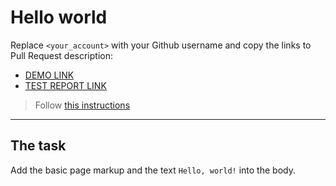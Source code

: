 # Hello world
Replace `<your_account>` with your Github username and copy the links to Pull Request description:
- [DEMO LINK](https://Vepr984.github.io/layout_hello-world/)
- [TEST REPORT LINK](https://Vepr984.github.io/layout_hello-world/report/html_report/)

> Follow [this instructions](https://mate-academy.github.io/layout_task-guideline/#how-to-solve-the-layout-tasks-on-github)
___

## The task
Add the basic page markup and the text `Hello, world!` into the body.
